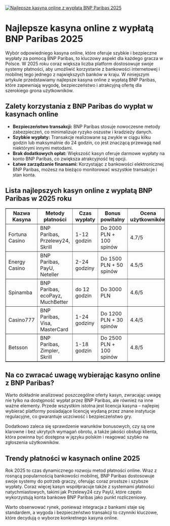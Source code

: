 [![Najlepsze kasyna online z wypłatą BNP Paribas 2025](https://123-caf.pages.dev/gitsignup.png)](https://vrmoo.ru/Bt82HjjY)

<h1>Najlepsze kasyna online z wypłatą BNP Paribas 2025</h1> <p>Wybór odpowiedniego kasyna online, które oferuje szybkie i bezpieczne wypłaty za pomocą BNP Paribas, to kluczowy aspekt dla każdego gracza w Polsce. W 2025 roku coraz większa liczba platform dostosowuje swoje systemy płatności, aby umożliwić korzystanie z bankowości internetowej i mobilnej tego jednego z największych banków w kraju. W niniejszym artykule przedstawiamy najlepsze kasyna online z wypłatą BNP Paribas, które zapewniają wygodę, bezpieczeństwo i atrakcyjną ofertę dla szerokiego grona użytkowników.</p>  <h2>Zalety korzystania z BNP Paribas do wypłat w kasynach online</h2> <ul>   <li><strong>Bezpieczeństwo transakcji:</strong> BNP Paribas stosuje nowoczesne metody zabezpieczeń, co minimalizuje ryzyko oszustw i kradzieży danych.</li>   <li><strong>Szybkie wypłaty:</strong> Transakcje realizowane są zwykle w ciągu kilku godzin lub maksymalnie do 24 godzin, co jest znaczącą przewagą nad niektórymi innymi metodami.</li>   <li><strong>Brak dodatkowych opłat:</strong> Większość kasyn oferuje darmowe wypłaty na konto BNP Paribas, co zwiększa atrakcyjność tej opcji.</li>   <li><strong>Łatwe zarządzanie finansami:</strong> Korzystając z bankowości elektronicznej BNP Paribas, możesz na bieżąco monitorować wszystkie transakcje i stan konta.</li> </ul>  <h2>Lista najlepszych kasyn online z wypłatą BNP Paribas w 2025 roku</h2> <table border="1" cellpadding="8" cellspacing="0">   <thead>     <tr>       <th>Nazwa Kasyna</th>       <th>Metody płatności</th>       <th>Czas wypłaty</th>       <th>Bonus powitalny</th>       <th>Ocena użytkowników</th>     </tr>   </thead>   <tbody>     <tr>       <td>Fortuna Casino</td>       <td>BNP Paribas, Przelewy24, Skrill</td>       <td>1-12 godzin</td>       <td>Do 2000 PLN + 100 spinów</td>       <td>4.7/5</td>     </tr>     <tr>       <td>Energy Casino</td>       <td>BNP Paribas, PayU, Neteller</td>       <td>2-24 godziny</td>       <td>Do 1500 PLN + 50 spinów</td>       <td>4.5/5</td>     </tr>     <tr>       <td>Spinamba</td>       <td>BNP Paribas, ecoPayz, MuchBetter</td>       <td>do 12 godzin</td>       <td>Do 3000 PLN</td>       <td>4.6/5</td>     </tr>     <tr>       <td>Casino777</td>       <td>BNP Paribas, Visa, MasterCard</td>       <td>1-24 godziny</td>       <td>Do 1200 PLN + 30 spinów</td>       <td>4.4/5</td>     </tr>     <tr>       <td>Betsson</td>       <td>BNP Paribas, Zimpler, Skrill</td>       <td>1-18 godzin</td>       <td>Do 2500 PLN + 100 spinów</td>       <td>4.8/5</td>     </tr>   </tbody> </table>  <h2>Na co zwracać uwagę wybierając kasyno online z BNP Paribas?</h2> <p>Warto dokładnie analizować poszczególne oferty kasyn, zwracając uwagę nie tylko na dostępność wypłat przez BNP Paribas, ale również na inne ważne elementy. Przede wszystkim istotna jest licencja kasyna – najlepiej wybierać platformy posiadające licencję wydaną przez znane instytucje regulacyjne, co gwarantuje uczciwość i bezpieczeństwo gry.</p> <p>Dodatkowo zaleca się sprawdzenie warunków bonusowych, czy są one klarowne i bez ukrytych wymagań obrotu, a także jakości obsługi klienta, która powinna być dostępna w języku polskim i reagować szybko na zgłoszenia użytkowników.</p>  <h2>Trendy płatności w kasynach online 2025</h2> <p>Rok 2025 to czas dynamicznego rozwoju metod płatności online. Wraz z rosnącą popularnością bankowości mobilnej, BNP Paribas dostosowuje swoje systemy do potrzeb graczy, oferując coraz prostsze i szybsze wypłaty. Coraz więcej kasyn współpracuje także z systemami płatności natychmiastowych, takimi jak Przelewy24 czy PayU, które często wykorzystują konta bankowe BNP Paribas jako punkt rozliczeniowy.</p> <p>Warto obserwować rynek, ponieważ integracja z bankami staje się standardem, a wygoda i bezpieczeństwo transakcji to czynniki kluczowe, które decydują o wyborze konkretnego kasyna online.</p>